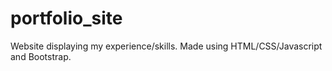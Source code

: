 # portfolio_site
Website displaying my experience/skills. Made using HTML/CSS/Javascript and Bootstrap.
